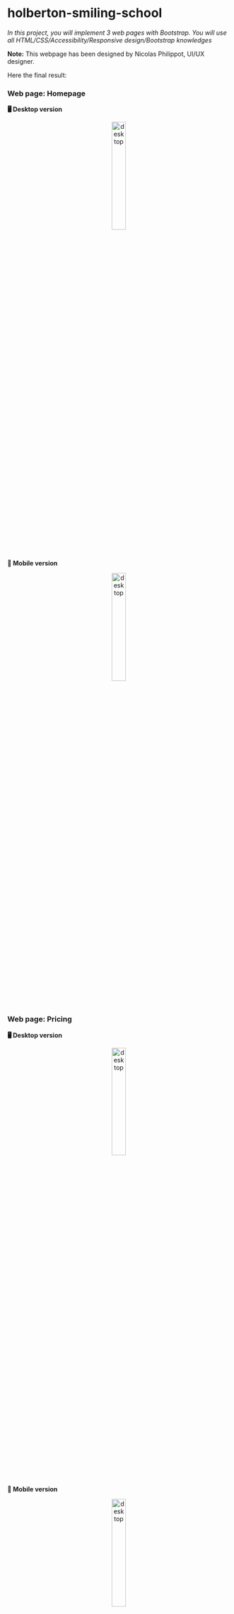 # holberton-smiling-school

*In this project, you will implement 3 web pages with Bootstrap. You will use all HTML/CSS/Accessibility/Responsive design/Bootstrap knowledges*

**Note:** This webpage has been designed by Nicolas Philippot, UI/UX designer.

Here the final result:

### Web page: Homepage

**:desktop_computer: Desktop version**

<p align="center">
    <img src="img/Homepage-desktop.jpg" alt="desktop" width="25%" />
</p>

**:iphone: Mobile version**

<p align="center">
    <img src="img/Homepage-mobile.jpg" alt="desktop" width="25%" />
</p>

### Web page: Pricing

**:desktop_computer: Desktop version**

<p align="center">
    <img src="img/pricing-desktop.jpg" alt="desktop" width="25%" />
</p>

**:iphone: Mobile version**

<p align="center">
    <img src="img/pricing-mobile.jpg" alt="desktop" width="25%" />
</p>

### Web page: Courses

**:desktop_computer: Desktop version**

<p align="center">
    <img src="img/courses-desktop.jpg" alt="desktop" width="25%" />
</p>

**:iphone: Mobile version**

<p align="center">
    <img src="img/courses-mobile.jpg" alt="desktop" width="25%" />
</p>

<br />

## Requirements

- You have to use Bootstrap
- Your [styles.css](styles.css) must be as small as you can - you must use as much as you can Bootstrap classes.

<br />

## Tasks

**:bulb: [0. Read and be familiar with Figma](README.md)**

![figma](img/figma.png)

Important notes with Figma:

- if your computer doesn’t have missing fonts, you can find them here: source-sans-pro and Spin-Cycle-OT
- some values are in float - feel free to round them
- “Be pixel perfect” - yes! but mainly make sure colors, size and position are correct. #C271FF is not purple.

**Interactions note:**

- Web pages must switch to the tablet version when the screen width is 768px
- Web pages must switch to the mobile version when the screen width is 576px
- button hover/active: opacity: 0.9

<br />

**:bulb: [1. Header first](0-homepage.html)**

Let’s start by the Homepage: create the header/hero piece.

**Desktop:**

![desktop-header](img/0-desktop.png)

**Mobile:**

![mobile-header](img/0-mobile.gif)

<br />

**:bulb: [2. Carousel of quotes](1-homepage.html)**

Create the section “Carousel of quotes”

By using a Carousel component of Bootstrap, create this Carousel of quotes.

You can have for the moment one quote or twice the same for testing (like example below)

![desktop-carrusel](img/1-carrusel.gif)

<br />

**:bulb: [3. Popular videos](2-homepage.html)**

Create the section “Most popular tutorials”

By using a Carousel component of Bootstrap, create this Carousel of video cards.

Reminder:

- Desktop: 4 cards
- Tablet: 2 cards
- Mobile: 1 card

![desktop-carrusel-2](img/2-carrusel.png)

<br />

**:bulb: [4. Row of smiles](3-homepage.html)**

Create the section “Free membership”.

![desktop-row-smiles](img/3-row_smiles.png)

<br />

**:bulb: [5. Latest videos](4-homepage.html)**

Create the section “Latest videos”

Copy the block “Most popular tutorials” to “Latest videos”

<br />

**:bulb: [6. ... and the footer!](homepage.html)**

Create the footer

![footer-homepage](img/footer-homepage.png)

<br />

**:bulb: [7. Pricing - header](0-pricing.html)**

Now, let’s do the pricing page: create the header/hero piece

The mobile version must be the same as the Homepage - it’s time to reuse code!

**Desktop:**

![pricing-header](img/0-pricing.png)

<br />